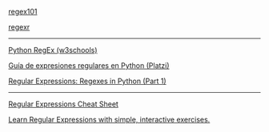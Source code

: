 [regex101](https://regex101.com/)

[regexr](https://regexr.com/)

---

[Python RegEx (w3schools)](https://www.w3schools.com/python/python_regex.asp)

[Guía de expresiones regulares en Python (Platzi)](https://platzi.com/blog/expresiones-regulares-python/?utm_source=google&utm_medium=cpc&utm_campaign=12915366154&utm_adgroup=&utm_content=&gclid=EAIaIQobChMI7sf-2qjf9QIVwaGGCh0CpQbQEAAYASAAEgLDIfD_BwE&gclsrc=aw.ds)

[Regular Expressions: Regexes in Python (Part 1)](https://realpython.com/regex-python/)

---

[Regular Expressions Cheat Sheet](https://cheatography.com/davechild/cheat-sheets/regular-expressions/)

[Learn Regular Expressions with simple, interactive exercises.](https://regexone.com/)

[]()

[]()